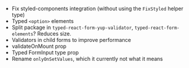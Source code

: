 -   Fix styled-components integration (without using the `FixStyled` helper type)
-   Typed `<option>` elements
-   Split package in `typed-react-form-yup-validator`, `typed-react-form-elements`? Reduces size.
-   Validators in child forms to improve performance
-   validateOnMount prop
-   Typed FormInput type prop
-   Rename `onlyOnSetValues`, which it currently not what it means
